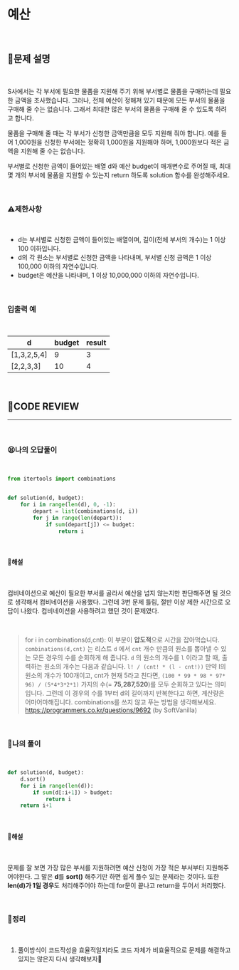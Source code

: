 # 예산

<br/>

## **📝문제 설명**

<br/>

S사에서는 각 부서에 필요한 물품을 지원해 주기 위해 부서별로 물품을 구매하는데 필요한 금액을 조사했습니다. 그러나, 전체 예산이 정해져 있기 때문에 모든 부서의 물품을 구매해 줄 수는 없습니다. 그래서 최대한 많은 부서의 물품을 구매해 줄 수 있도록 하려고 합니다.

물품을 구매해 줄 때는 각 부서가 신청한 금액만큼을 모두 지원해 줘야 합니다. 예를 들어 1,000원을 신청한 부서에는 정확히 1,000원을 지원해야 하며, 1,000원보다 적은 금액을 지원해 줄 수는 없습니다.

부서별로 신청한 금액이 들어있는 배열 d와 예산 budget이 매개변수로 주어질 때, 최대 몇 개의 부서에 물품을 지원할 수 있는지 return 하도록 solution 함수를 완성해주세요.

<br/>

### **⚠제한사항**

<br/>

- d는 부서별로 신청한 금액이 들어있는 배열이며, 길이(전체 부서의 개수)는 1 이상 100 이하입니다.
- d의 각 원소는 부서별로 신청한 금액을 나타내며, 부서별 신청 금액은 1 이상 100,000 이하의 자연수입니다.
- budget은 예산을 나타내며, 1 이상 10,000,000 이하의 자연수입니다.

<br/>

### **입출력 예**

<br/>

d |	budget |	result
--|--------|--------
[1,3,2,5,4] |	9 |	3
[2,2,3,3] |	10 |	4

<br/>


## **🧐CODE REVIEW**
***

<br/>

### **😫나의 오답풀이**

<br/>

```python
from itertools import combinations


def solution(d, budget):
    for i in range(len(d), 0, -1):
        depart = list(combinations(d, i))
        for j in range(len(depart)):
            if sum(depart[j]) <= budget:
                return i
```

<br/>

#### **📝해설**

<br/>

컴비네이션으로 예산이 필요한 부서를 골라서 예산을 넘지 않는지만 판단해주면 될 것으로 생각해서 컴비네이션을 사용했다. 그런데 3번 문제 틀림, 절반 이상 제한 시간으로 오답이 나왔다. 컴비네이션을 사용하려고 했던 것이 문제였다.

<br/>

> for i in combinations(d,cnt):
이 부분이 **압도적**으로 시간을 잡아먹습니다.
`combinations(d,cnt)`
는 리스트 `d` 에서 `cnt` 개수 만큼의 원소를 뽑아낼 수 있는 모든 경우의 수를 순회하게 해 줍니다.
`d` 의 원소의 개수를 `l` 이라고 할 때, 출력하는 원소의 개수는 다음과 같습니다.
`l! / (cnt! * (l - cnt!))`
만약 l의 원소의 개수가 100개이고, cnt가 현재 5라고 친다면,
`(100 * 99 * 98 * 97* 96) / (5*4*3*2*1)`
가지의 수(= **75,287,520**)를 모두 순회하고 있다는 의미입니다.
그런데 이 경우의 수를 1부터 d의 길이까지 반복한다고 하면, 계산량은 어마어마해집니다.
combinations를 쓰지 않고 푸는 방법을 생각해보세요.
>https://programmers.co.kr/questions/9692 (by SoftVanilla)

<br/>

### **🧾나의 풀이**

<br/>

```python
def solution(d, budget):
    d.sort()
    for i in range(len(d)):
        if sum(d[:i+1]) > budget:
            return i
    return i+1
```

<br/>

#### **📝해설**

<br/>

문제를 잘 보면 가장 많은 부서를 지원하려면 예산 신청이 가장 적은 부서부터 지원해주어야한다. 그 말은 **d**를 **sort()** 해주기만 하면 쉽게 풀수 있는 문제라는 것이다. 또한 **len(d)가 1일 경우**도 처리해주어야 하는데 for문이 끝나고 return을 두어서 처리했다.

<br/>

### **🔖정리**

<br/>

1. 풀이방식이 코드작성을 효율적일지라도 코드 자체가 비효율적으로 문제를 해결하고 있지는 않은지 다시 생각해보자🤔

<br/>

